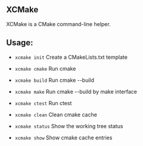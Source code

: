 ## XCMake
XCMake is a CMake command-line helper.

## Usage:
* `xcmake init` Create a CMakeLists.txt template

* `xcmake cmake` Run cmake

* `xcmake build` Run cmake --build

* `xcmake make` Run cmake --build by make interface

* `xcmake ctest` Run ctest

* `xcmake clean` Clean cmake cache

* `xcmake status` Show the working tree status

* `xcmake show` Show cmake cache entries

